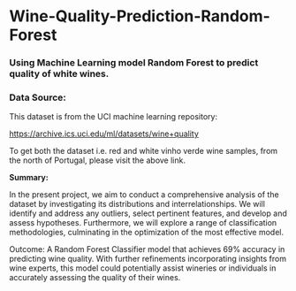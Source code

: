 # Wine-Quality-Prediction-Random-Forest

### Using Machine Learning model **Random Forest** to predict quality of white wines.

### Data Source:

This dataset is from the UCI machine learning repository:

https://archive.ics.uci.edu/ml/datasets/wine+quality

To get both the dataset i.e. red and white vinho verde wine samples, from the north of Portugal, please visit the above link.

**Summary:**

In the present project, we aim to conduct a comprehensive analysis of the dataset by investigating its distributions and interrelationships. We will identify and address any outliers, select pertinent features, and develop and assess hypotheses. Furthermore, we will explore a range of classification methodologies, culminating in the optimization of the most effective model.

Outcome: A Random Forest Classifier model that achieves 69% accuracy in predicting wine quality. With further refinements incorporating insights from wine experts, this model could potentially assist wineries or individuals in accurately assessing the quality of their wines.
